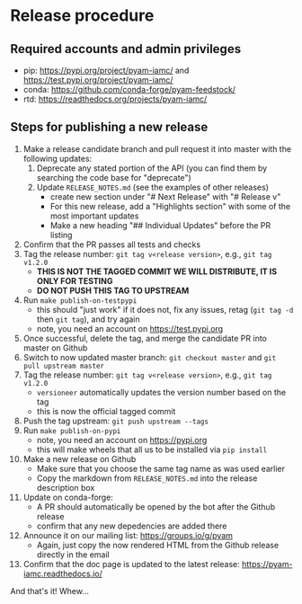 
# Release procedure

## Required accounts and admin privileges

- pip: https://pypi.org/project/pyam-iamc/ and https://test.pypi.org/project/pyam-iamc/
- conda: https://github.com/conda-forge/pyam-feedstock/
- rtd: https://readthedocs.org/projects/pyam-iamc/

## Steps for publishing a new release

1. Make a release candidate branch and pull request it into master with the following updates:
   1. Deprecate any stated portion of the API (you can find them by searching the code base for "deprecate")
   1. Update `RELEASE_NOTES.md` (see the examples of other releases)
	  - create new section under "# Next Release" with "# Release v<release version>"
	  - For this new release, add a "Highlights section" with some of the most important updates
      - Make a new heading "## Individual Updates" before the PR listing
  1. Confirm that the PR passes all tests and checks
  1. Tag the release number: `git tag v<release version>`, e.g., `git tag v1.2.0`
     - **THIS IS NOT THE TAGGED COMMIT WE WILL DISTRIBUTE, IT IS ONLY FOR TESTING**
	 - **DO NOT PUSH THIS TAG TO UPSTREAM**
  1. Run `make publish-on-testpypi`
     - this should "just work" if it does not, fix any issues, retag (`git tag
       -d` then `git tag`), and try again
	 - note, you need an account on https://test.pypi.org
  1. Once successful, delete the tag, and merge the candidate PR into master on Github
1. Switch to now updated master branch: `git checkout master` and `git pull upstream master`
1. Tag the release number: `git tag v<release version>`, e.g., `git tag v1.2.0`
   - `versioneer` automatically updates the version number based on the tag
   - this is now the official tagged commit
1. Push the tag upstream: `git push upstream --tags`
1. Run `make publish-on-pypi`
   - note, you need an account on https://pypi.org
   - this will make wheels that all us to be installed via `pip install`
1. Make a new release on Github
   - Make sure that you choose the same tag name as was used earlier
   - Copy the markdown from `RELEASE_NOTES.md` into the release description box
1. Update on conda-forge:
   - A PR should automatically be opened by the bot after the Github release
   - confirm that any new depedencies are added there
1. Announce it on our mailing list: https://groups.io/g/pyam
   - Again, just copy the now rendered HTML from the Github release directly in
     the email
1. Confirm that the doc page is updated to the latest release: https://pyam-iamc.readthedocs.io/

And that's it! Whew...
